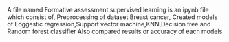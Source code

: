 A file named Formative assessment:supervised learning is an ipynb file which consist of,
Preprocessing of dataset Breast cancer,
Created models of Loggestic regression,Support vector machine,KNN,Decision tree and Random forest classifier
Also compared results or accuracy of each models
